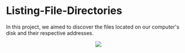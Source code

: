 # Listing-File-Directories
 In this project, we aimed to discover the files located on our computer's disk and their respective addresses.

<p align="center">
  <img src="https://github.com/hasancyhn/Listing-File-Directories/assets/65310402/a4e020f9-639a-46df-9097-243761b6f10d">
</p>
